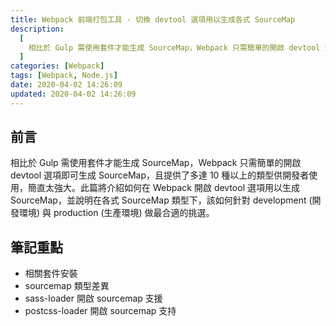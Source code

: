 ```yaml
---
title: Webpack 前端打包工具 - 切換 devtool 選項用以生成各式 SourceMap
description:
  [
    相比於 Gulp 需使用套件才能生成 SourceMap，Webpack 只需簡單的開啟 devtool 選項即可生成 SourceMap，且提供了多達 10 種以上的類型供開發者使用，簡直太強大。此篇將介紹如何在 Webpack 開啟 devtool 選項用以生成 SourceMap，並說明在各式 SourceMap 類型下，該如何針對 development (開發環境) 與 production (生產環境) 做最合適的挑選。,
  ]
categories: [Webpack]
tags: [Webpack, Node.js]
date: 2020-04-02 14:26:09
updated: 2020-04-02 14:26:09
---
```


## 前言

相比於 Gulp 需使用套件才能生成 SourceMap，Webpack 只需簡單的開啟 devtool 選項即可生成 SourceMap，且提供了多達 10 種以上的類型供開發者使用，簡直太強大。此篇將介紹如何在 Webpack 開啟 devtool 選項用以生成 SourceMap，並說明在各式 SourceMap 類型下，該如何針對 development (開發環境) 與 production (生產環境) 做最合適的挑選。

## 筆記重點

- 相關套件安裝
- sourcemap 類型差異
- sass-loader 開啟 sourcemap 支援
- postcss-loader 開啟 sourcemap 支持
